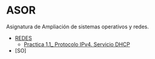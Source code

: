 # ASOR
Asignatura de Ampliación de sistemas operativos y redes.
- [REDES]()
  - [Practica 1.1_ Protocolo IPv4. Servicio DHCP]()
- [SO]
